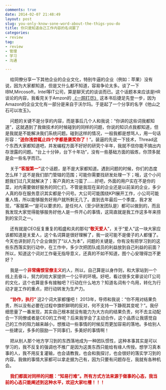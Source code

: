 ```yaml
---
comments: true
date: 2014-02-07 21:48:49
layout: post
slug: you-only-know-sone-word-about-the-thigs-you-do
title: 你只是知道自己工作内容的名词罢了
categories:
- review
tag:
- review
- 管理
- 学习
- 沟通

---
```

 
<p> &nbsp;&nbsp;&nbsp;&nbsp;给同僚分享一下其他企业的企业文化，特别牛逼的企业（例如：苹果）没有说，因为大家都知道，但是又什么都不知道，容易争论太多。谈了一下IBM,Mircosoft，Intel等IT公司，算是聊天式的谈谈而已。这个话题本来应该是HR谈论的内容，我看完关于Amzon的 <a href="http://book.douban.com/subject/25766700/" target="_blank">《一网打尽》</a> 这本书后捷足先登一步，因为Amazon的企业文化有一部分是来自于沃尔玛。于是起了一个分享的名字《他山之石可以攻玉》。</p>

<p> &nbsp;&nbsp;&nbsp;&nbsp;问题的关键不是分享的内容，而是事后几个人和我说：“你讲的这些词我都知道”，这就遇到了我做技术的时候碰到的同样的问题，你说的知识点我都知道，但是我就是不能解决我们系统问题。碰到这样的情况，一般我都是想骂人，用一句话形容：“<font color="cc0000"><b>送你浅尝辄止四个字都是褒奖你了！</b></font>”。装逼的先说一下技术，Thread这个东西大家都知道吧，并发编程方面不好好的研究个半年，我就不信你能不搞出内存泄露的问题。“台上十分钟，台下十年功”，没有一些基础方面的锻炼，你顶多就是会一些名字而已。</p>

<p> &nbsp;&nbsp;&nbsp;&nbsp;关于<font color="cc0000"><b>“客服第一”</b></font>这个话题，是不是大家都知道。遇到问题的时候，你们的态度怎么样？这不是我们部门管辖的范围；可能你需要找研发处理一下；哦，这个小问题我们过几天就解决了；客户真的太刁蛮了……好吧，外面的用户实在不是你的菜，对内需要做好服务的同仁们，不管是我现在呆的企业还是以前呆的企业，多少人真的存在服务意识其实都是个问号。大公司可能围绕KPI展开工作，小公司可能重人情，所以能够服务好用户就所剩无几了。直到去年最后一个季度，我才发现，“客服第一“是可以要求的，是任何人（至少研发团队是）都可以做到的，而且我发现大家觉得能够服务好他人是一件开心的事情，这简直就是我工作这多年来捞到的宝贝之一。</p>

<p> &nbsp;&nbsp;&nbsp;&nbsp;还有就是CEO反复重复的稻盛和夫的那句“<font color="cc0000"><b>敬天爱人</b></font>”，关于“爱人”这一块大家应该都知道是关爱人，这个名词算是很好理解了，我一说可能不是傻子的人都懂了。今天也讲到好几个企业做到了“以人为本”，问题的关键是，你有没有把学习到的这些东西落实到行动中，在工作中，多少次把团队成员的利益放到自己利益的前面？所以，知道这个词对工作毫无指导意义，还真的不如不知道，图个心安理得岂不更好？</p>

<p> &nbsp;&nbsp;&nbsp;&nbsp;我是一个<font color="cc0000"><b>非常痛恨官僚主义</b></font>的人，所以，自己算是以身作则，和大家站到一个线上去奋斗，努力的给大家提供一个公平的环境。好吧，看过很多文章谈论IT公司的文化，这个也算是多有接触吧？行动在什么地方？知道名词有个鸟用，转化为行动才是工作的重点，把行动转发为生产力。</p>

<p> &nbsp;&nbsp;&nbsp;&nbsp;<font color="cc0000"><b>“协作，执行” </b></font>这2个词大家都懂吧！ 2013年，导师和我说：“你不用对结果负责，所以没有必要在过程中旗帜鲜明的反对，何不支持一下静观其变呢？”。我仔细思量了一番发现，其实自己根本就没有能力为大方向的结果负责，何不去主动配合一下同僚或者是CEO的工作呢？后来我学会了主动合作，这个品质让我感觉自己的工作的阻力越来越小，想推动一些事情的时候反而更加容易的落地。多给别人一些建议，多多的鼓励一下同事们，多美好的事情啊！</p>

<p> &nbsp;&nbsp;&nbsp;&nbsp;把从别人那个地方学习到的东西落地成为一种团队惯性，这种本事其实是可以学习的，我不反复的强调也不推广是因为这类东西只能给有缘人传授。想学习真本事的人，我不用反复灌输，也会请教我，也会和我探讨，也会很好的落实学习到的内容。我做的事情大家都可以拿走据为己有，因为只要有问题存在，我就有各种机会。</p>

<p> &nbsp;&nbsp;&nbsp;&nbsp;<font color="cc0000"><b>我们都面对同样的问题：“知易行难”。所有方式方法来源于做事的心态，我当前的心态只能阐述到这种水平，欢迎大家吐槽！！！</b></font></p>

<p> &nbsp;&nbsp;&nbsp;&nbsp;</p>
